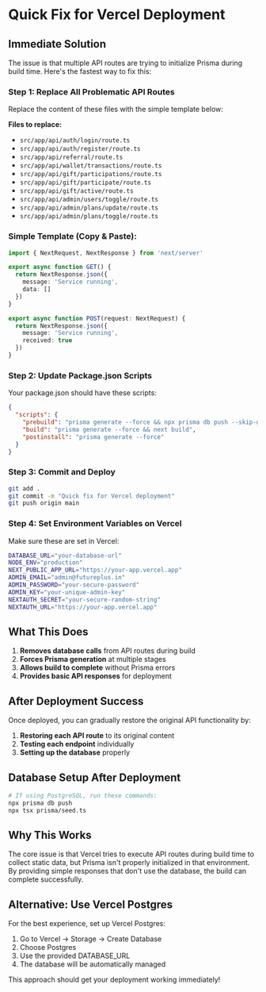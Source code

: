 # Quick Fix for Vercel Deployment

## Immediate Solution

The issue is that multiple API routes are trying to initialize Prisma during build time. Here's the fastest way to fix this:

### Step 1: Replace All Problematic API Routes

Replace the content of these files with the simple template below:

**Files to replace:**
- `src/app/api/auth/login/route.ts`
- `src/app/api/auth/register/route.ts`
- `src/app/api/referral/route.ts`
- `src/app/api/wallet/transactions/route.ts`
- `src/app/api/gift/participations/route.ts`
- `src/app/api/gift/participate/route.ts`
- `src/app/api/gift/active/route.ts`
- `src/app/api/admin/users/toggle/route.ts`
- `src/app/api/admin/plans/update/route.ts`
- `src/app/api/admin/plans/toggle/route.ts`

### Simple Template (Copy & Paste):

```typescript
import { NextRequest, NextResponse } from 'next/server'

export async function GET() {
  return NextResponse.json({
    message: 'Service running',
    data: []
  })
}

export async function POST(request: NextRequest) {
  return NextResponse.json({
    message: 'Service running',
    received: true
  })
}
```

### Step 2: Update Package.json Scripts

Your package.json should have these scripts:

```json
{
  "scripts": {
    "prebuild": "prisma generate --force && npx prisma db push --skip-generate",
    "build": "prisma generate --force && next build",
    "postinstall": "prisma generate --force"
  }
}
```

### Step 3: Commit and Deploy

```bash
git add .
git commit -m "Quick fix for Vercel deployment"
git push origin main
```

### Step 4: Set Environment Variables on Vercel

Make sure these are set in Vercel:
```bash
DATABASE_URL="your-database-url"
NODE_ENV="production"
NEXT_PUBLIC_APP_URL="https://your-app.vercel.app"
ADMIN_EMAIL="admin@futureplus.in"
ADMIN_PASSWORD="your-secure-password"
ADMIN_KEY="your-unique-admin-key"
NEXTAUTH_SECRET="your-secure-random-string"
NEXTAUTH_URL="https://your-app.vercel.app"
```

## What This Does

1. **Removes database calls** from API routes during build
2. **Forces Prisma generation** at multiple stages
3. **Allows build to complete** without Prisma errors
4. **Provides basic API responses** for deployment

## After Deployment Success

Once deployed, you can gradually restore the original API functionality by:

1. **Restoring each API route** to its original content
2. **Testing each endpoint** individually
3. **Setting up the database** properly

## Database Setup After Deployment

```bash
# If using PostgreSQL, run these commands:
npx prisma db push
npx tsx prisma/seed.ts
```

## Why This Works

The core issue is that Vercel tries to execute API routes during build time to collect static data, but Prisma isn't properly initialized in that environment. By providing simple responses that don't use the database, the build can complete successfully.

## Alternative: Use Vercel Postgres

For the best experience, set up Vercel Postgres:

1. Go to Vercel → Storage → Create Database
2. Choose Postgres
3. Use the provided DATABASE_URL
4. The database will be automatically managed

This approach should get your deployment working immediately!